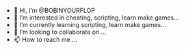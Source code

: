 - 👋 Hi, I’m @BOBINYOURFLOP
- 👀 I’m interested in cheating, scripting, learn make games...
- 🌱 I’m currently learning scripting, learn make games...
- 💞️ I’m looking to collaborate on ...
- 📫 How to reach me ...
